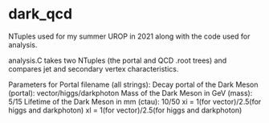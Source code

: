 # dark_qcd
NTuples used for my summer UROP in 2021 along with the code used for analysis.

analysis.C takes two NTuples (the portal and QCD .root trees) and compares jet and secondary vertex characteristics. 

Parameters for Portal filename (all strings):
Decay portal of the Dark Meson (portal): vector/higgs/darkphoton
Mass of the Dark Meson in GeV (mass): 5/15
Lifetime of the Dark Meson in mm (ctau): 10/50
xi = 1(for vector)/2.5(for higgs and darkphoton)
xl = 1(for vector)/2.5(for higgs and darkphoton)


